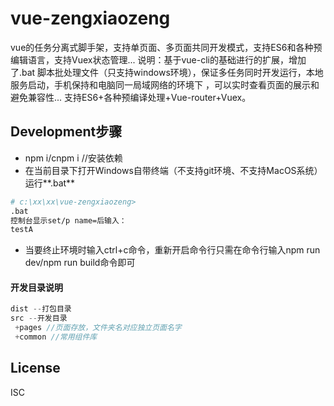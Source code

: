 # vue-zengxiaozeng
vue的任务分离式脚手架，支持单页面、多页面共同开发模式，支持ES6和各种预编辑语言，支持Vuex状态管理...
说明：基于vue-cli的基础进行的扩展，增加了.bat 脚本批处理文件（只支持windows环境），保证多任务同时开发运行，本地服务启动，手机保持和电脑同一局域网络的环境下
，可以实时查看页面的展示和避免兼容性...  支持ES6+各种预编译处理+Vue-router+Vuex。

## Development步骤

- npm i/cnpm i //安装依赖
- 在当前目录下打开Windows自带终端（不支持git环境、不支持MacOS系统）运行**.bat**
``` bash
# c:\xx\xx\vue-zengxiaozeng>
.bat
控制台显示set/p name=后输入：
testA
```
- 当要终止环境时输入ctrl+c命令，重新开启命令行只需在命令行输入npm run dev/npm run build命令即可

#### 开发目录说明

```javascript
dist --打包目录
src --开发目录
​ +pages //页面存放，文件夹名对应独立页面名字
​ +common //常用组件库

```

## License
ISC
